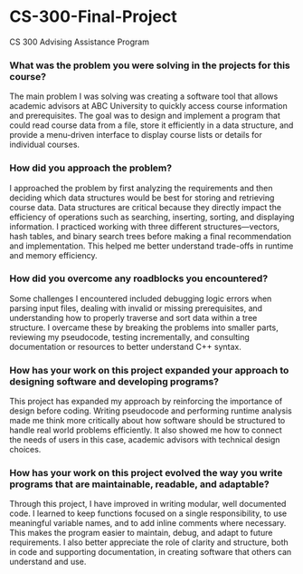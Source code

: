 # CS-300-Final-Project
CS 300 Advising Assistance Program

### What was the problem you were solving in the projects for this course?
The main problem I was solving was creating a software tool that allows academic advisors at ABC University to quickly access course information and prerequisites. The goal was to design and implement a program that could read course data from a file, store it efficiently in a data structure, and provide a menu-driven interface to display course lists or details for individual courses.

### How did you approach the problem?
I approached the problem by first analyzing the requirements and then deciding which data structures would be best for storing and retrieving course data. Data structures are critical because they directly impact the efficiency of operations such as searching, inserting, sorting, and displaying information. I practiced working with three different structures—vectors, hash tables, and binary search trees before making a final recommendation and implementation. This helped me better understand trade-offs in runtime and memory efficiency.

### How did you overcome any roadblocks you encountered?
Some challenges I encountered included debugging logic errors when parsing input files, dealing with invalid or missing prerequisites, and understanding how to properly traverse and sort data within a tree structure. I overcame these by breaking the problems into smaller parts, reviewing my pseudocode, testing incrementally, and consulting documentation or resources to better understand C++ syntax.

### How has your work on this project expanded your approach to designing software and developing programs?
This project has expanded my approach by reinforcing the importance of design before coding. Writing pseudocode and performing runtime analysis made me think more critically about how software should be structured to handle real world problems efficiently. It also showed me how to connect the needs of users in this case, academic advisors with technical design choices.

### How has your work on this project evolved the way you write programs that are maintainable, readable, and adaptable?
Through this project, I have improved in writing modular, well documented code. I learned to keep functions focused on a single responsibility, to use meaningful variable names, and to add inline comments where necessary. This makes the program easier to maintain, debug, and adapt to future requirements. I also better appreciate the role of clarity and structure, both in code and supporting documentation, in creating software that others can understand and use.
